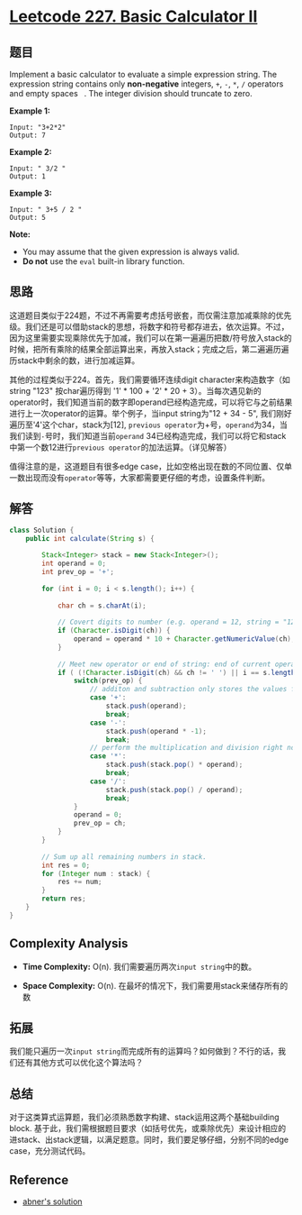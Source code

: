 # [Leetcode 227. Basic Calculator II](https://leetcode.com/problems/basic-calculator-ii/)

## 题目

Implement a basic calculator to evaluate a simple expression string. The expression string contains only **non-negative** integers, `+`, `-`, `*`, `/` operators and empty spaces ` `. The integer division should truncate to zero. 

**Example 1:**
```
Input: "3+2*2"
Output: 7
```

**Example 2:**
```
Input: " 3/2 "
Output: 1
```

**Example 3:**
```
Input: " 3+5 / 2 "
Output: 5
```

**Note:**
- You may assume that the given expression is always valid.
- **Do not** use the `eval` built-in library function.

## 思路

这道题目类似于224题，不过不再需要考虑括号嵌套，而仅需注意加减乘除的优先级。我们还是可以借助stack的思想，将数字和符号都存进去，依次运算。不过，因为这里需要实现乘除优先于加减，我们可以在第一遍遍历把数/符号放入stack的时候，把所有乘除的结果全部运算出来，再放入stack；完成之后，第二遍遍历遍历stack中剩余的数，进行加减运算。

其他的过程类似于224。首先，我们需要循环连续digit character来构造数字（如string "123" 按char遍历得到 '1' * 100 + '2' * 20 + 3）。当每次遇见新的operator时，我们知道当前的数字即operand已经构造完成，可以将它与之前结果进行上一次operator的运算。举个例子，当input string为"12 + 34 - 5", 我们刚好遍历至'4'这个char，stack为[12], `previous operator`为+号，`operand`为34，当我们读到`-`号时，我们知道当前`operand` 34已经构造完成，我们可以将它和stack中第一个数12进行`previous operator`的加法运算。（详见解答）

值得注意的是，这道题目有很多edge case，比如空格出现在数的不同位置、仅单一数出现而没有`operator`等等，大家都需要更仔细的考虑，设置条件判断。

## 解答
```java
class Solution {
    public int calculate(String s) {
        
        Stack<Integer> stack = new Stack<Integer>();
        int operand = 0;
        int prev_op = '+';
        
        for (int i = 0; i < s.length(); i++) {
            
            char ch = s.charAt(i);
            
            // Covert digits to number (e.g. operand = 12, string = "123" -> 12 * 10 + 3)
            if (Character.isDigit(ch)) {
                operand = operand * 10 + Character.getNumericValue(ch);
            }
            
            // Meet new operator or end of string: end of current operand
            if ( (!Character.isDigit(ch) && ch != ' ') || i == s.length() - 1) {
                switch(prev_op) {
                    // additon and subtraction only stores the values for later uses
                    case '+': 
                        stack.push(operand);
                        break;
                    case '-':
                        stack.push(operand * -1);
                        break;
                    // perform the multiplication and division right now and store result
                    case '*':
                        stack.push(stack.pop() * operand);
                        break;
                    case '/':
                        stack.push(stack.pop() / operand);
                        break;
                }
                operand = 0;
                prev_op = ch;
            }
        }
        
        // Sum up all remaining numbers in stack.
        int res = 0;
        for (Integer num : stack) {
            res += num;
        }
        return res;
    }
}
```

## Complexity Analysis

- **Time Complexity:** O(n). 我们需要遍历两次`input string`中的数。

- **Space Complexity:** O(n). 在最坏的情况下，我们需要用stack来储存所有的数

## 拓展

我们能只遍历一次`input string`而完成所有的运算吗？如何做到？不行的话，我们还有其他方式可以优化这个算法吗？

## 总结

对于这类算式运算题，我们必须熟悉数字构建、stack运用这两个基础building block. 基于此，我们需根据题目要求（如括号优先，或乘除优先）来设计相应的进stack、出stack逻辑，以满足题意。同时，我们要足够仔细，分别不同的edge case，充分测试代码。

## Reference

- [abner's solution](https://leetcode.com/problems/basic-calculator-ii/discuss/63003/Share-my-java-solution)